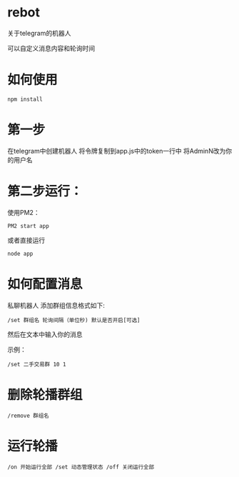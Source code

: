 # rebot

关于telegram的机器人

可以自定义消息内容和轮询时间

# 如何使用
```
npm install
```
# 第一步

在telegram中创建机器人
将令牌复制到app.js中的token一行中
将AdminN改为你的用户名

# 第二步运行：

使用PM2：
```
PM2 start app
```
或者直接运行
```
node app
```
# 如何配置消息
私聊机器人
添加群组信息格式如下:
```
/set 群组名 轮询间隔（单位秒) 默认是否开启[可选]
```
然后在文本中输入你的消息

示例：
```
/set 二手交易群 10 1
```
# 删除轮播群组
```
/remove 群组名 
```
# 运行轮播
``
/on 开始运行全部
/set 动态管理状态
/off 关闭运行全部
``

